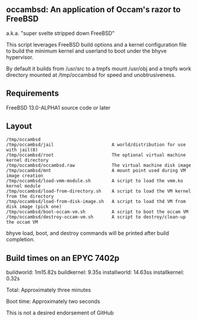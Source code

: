 ## occambsd: An application of Occam's razor to FreeBSD
a.k.a. "super svelte stripped down FreeBSD"

This script leverages FreeBSD build options and a kernel configuration file
to build the minimum kernel and userland to boot under the bhyve hypervisor.

By default it builds from /usr/src to a tmpfs mount /usr/obj and a tmpfs work
directory mounted at /tmp/occambsd for speed and unobtrusiveness.

## Requirements

FreeBSD 13.0-ALPHA1 source code or later

## Layout

```
/tmp/occambsd
/tmp/occambsd/jail                      A world/distribution for use with jail(8)
/tmp/occambsd/root                      The optional virtual machine kernel directory
/tmp/occambsd/occambsd.raw              The virtual machine disk image
/tmp/occambsd/mnt                       A mount point used during VM image creation
/tmp/occambsd/load-vmm-module.sh        A script to load the vmm.ko kernel module
/tmp/occambsd/load-from-directory.sh    A script to load the VM kernel from the directory
/tmp/occambsd/load-from-disk-image.sh   A script to load thd VM from disk image (pick one)
/tmp/occambsd/boot-occam-vm.sh          A script to boot the occam VM
/tmp/occambsd/destroy-occam-vm.sh       A script to destroy/clean-up the occam VM
```

bhyve load, boot, and destroy commands will be printed after build completion.

## Build times on an EPYC 7402p

buildworld:	1m15.82s
buildkernel:	9.35s
installworld:	14.63ss
installkernel:	0.32s

Total:		Approximately three minutes

Boot time:	Approximately two seconds

This is not a desired endorsement of GitHub
